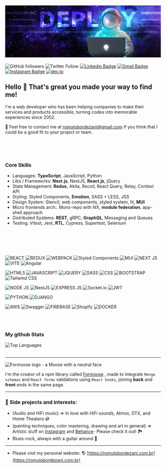![Deploy](https://raw.githubusercontent.com/romulobordezani/romulobordezani/0aab7ea86101ee4ee73582575873d4cfcad5fed8/assets/deploy_cover.jpeg)
</br></br>
![GitHub followers](https://img.shields.io/github/followers/romulobordezani?label=Follow%20Me%21&style=social)
![Twitter Follow](https://img.shields.io/twitter/follow/romulobordezani?style=social)
[![Linkedin Badge](https://img.shields.io/badge/-Linkedin-0077B5?style=flat-square&logo=Linkedin&logoColor=white&link=https://www.linkedin.com/in/romulobordezani/)](https://www.linkedin.com/in/romulobordezani/) 
[![Gmail Badge](https://img.shields.io/badge/Gmail-c5392a?style=flat-square&logo=Gmail&logoColor=white&link=mailto:romulobordezani@gmail.com)](mailto:romulobordezani@gmail.com)
[![Instagram Badge](https://img.shields.io/badge/-Instagram-f797a5?style=flat-square&logo=Instagram&logoColor=white&link=https://www.instagram.com/mulo.art)](https://www.instagram.com/mulo.art)
[![dev.to](https://img.shields.io/badge/dev.to-romulobordezani-black)](https://dev.to/romulobordezani)

## Hello 👋 That's great you made your way to find me! 

I'm a web developer who has been helping companies to make their services and products accessible, turning codes into memorable experiences since 2002. 

💌 Feel free to contact me at [romulobordezani@gmail.com](mailto:romulobordezani@gmail.com) if you think that I could be a good fit to your project or team.

<br/><br/> <br/>
 
### Core Skills
* Languages: **TypeScript**, JavaScript, Python
* Libs / Frameworks: **Next.js**, NestJS, **React.js**, jQuery
* State Management: **Redux**, Akita, Recoil, React Query, Relay, Context API
* Styling: Styled Components, **Emotion**, SASS + LESS, JSS
* Design System: Stencil, web components, styled system, lit, **MUI**
* Micro frontends arch:. Mono-repo with NX, **module federation**, app-shell approach
* Distributed Systems: **REST**, gRPC, **GraphQL**, Messaging and Queues
* Testing: Vitest, Jest, **RTL**, Cypress, Supertest, Selenium


 <br/><br/> <br/><br/>

<p>
  <img alt="REACT" src="https://img.shields.io/badge/React-20232A?style=for-the-badge&logo=react&logoColor=61DAFB" />
  <img alt="REDUX" src="https://img.shields.io/badge/Redux-593D88?style=for-the-badge&logo=redux&logoColor=white" />
  <img alt="WEBPACK" src="https://img.shields.io/badge/Webpack-8DD6F9?style=for-the-badge&logo=Webpack&logoColor=white" />
  <img alt="Styled Components" src="https://img.shields.io/badge/styled--components-DB7093?style=for-the-badge&logo=styled-components&logoColor=white" />
  <img alt="MUI" src="https://img.shields.io/badge/Material%20UI-007FFF?style=for-the-badge&logo=mui&logoColor=white" />
  <img alt="NEXT JS" src="https://img.shields.io/badge/next.js-000000?style=for-the-badge&logo=nextdotjs&logoColor=white" />
  <img alt="VITE" src="https://img.shields.io/badge/Vite-B73BFE?style=for-the-badge&logo=vite&logoColor=FFD62E" />
  <img alt="Angular" src="https://img.shields.io/badge/Angular-DD0031?style=for-the-badge&logo=angular&logoColor=white" />
</p>

<p>
  <img alt="HTML5" src="https://img.shields.io/badge/HTML5-E34F26?style=for-the-badge&logo=html5&logoColor=white" />
  <img alt="JAVASCRIPT" src="https://img.shields.io/badge/JavaScript-323330?style=for-the-badge&logo=javascript&logoColor=F7DF1E" />
  <img alt="JQUERY" src="https://img.shields.io/badge/jQuery-0769AD?style=for-the-badge&logo=jquery&logoColor=white" />
  <img alt="SASS" src="https://img.shields.io/badge/Sass-CC6699?style=for-the-badge&logo=sass&logoColor=white" />
  <img alt="CSS" src="https://img.shields.io/badge/CSS3-1572B6?style=for-the-badge&logo=css3&logoColor=white" />
  <img alt="BOOTSTRAP" src="https://img.shields.io/badge/Bootstrap-563D7C?style=for-the-badge&logo=bootstrap&logoColor=white" />
  <img alt="Tailwind CSS" src="https://img.shields.io/badge/Tailwind_CSS-38B2AC?style=for-the-badge&logo=tailwind-css&logoColor=white" />
</p>

<p>
  <img alt="NODE JS" src="https://img.shields.io/badge/Node.js-339933?style=for-the-badge&logo=nodedotjs&logoColor=white" />
  <img alt="NestJS" src="https://img.shields.io/badge/nestjs-E0234E?style=for-the-badge&logo=nestjs&logoColor=white" />
  <img alt="EXPRESS JS" src="https://img.shields.io/badge/Express.js-000000?style=for-the-badge&logo=express&logoColor=white" />
  <img alt="Socket.io" src="https://img.shields.io/badge/Socket.io-010101?&style=for-the-badge&logo=Socket.io&logoColor=white" />
  <img alt="JWT" src="https://img.shields.io/badge/JWT-000000?style=for-the-badge&logo=JSON%20web%20tokens&logoColor=white" />
</p>

<p>
  <img alt="PYTHON" src="https://img.shields.io/badge/Python-FFD43B?style=for-the-badge&logo=python&logoColor=blue" />
  <img alt="DJANGO" src="https://img.shields.io/badge/Django-092E20?style=for-the-badge&logo=django&logoColor=green" />
</p>

<p>
  <img alt="AWS" src="https://img.shields.io/badge/Amazon_AWS-FF9900?style=for-the-badge&logo=amazonaws&logoColor=white" />
  <img alt="Swagger" src="https://img.shields.io/badge/Swagger-85EA2D?style=for-the-badge&logo=Swagger&logoColor=white" />
  <img alt="FIREBASE" src="https://img.shields.io/badge/firebase-ffca28?style=for-the-badge&logo=firebase&logoColor=black" />
  <img alt="Shopify" src="https://img.shields.io/badge/shopify-8DB543?style=for-the-badge&logo=Shopify&logoColor=white" />
  <img alt="DOCKER" src="https://img.shields.io/badge/Docker-2CA5E0?style=for-the-badge&logo=docker&logoColor=white" />
</p>

 <br/><br/>

### My github Stats
<img src="https://github-readme-stats.vercel.app/api/top-langs/?username=romulobordezani&layout=compact" alt="Top Languages" /> <br/><br/>

---

<img src="https://raw.githubusercontent.com/romulobordezani/formoose/main/src/assets/Formoose-logo.svg" alt="Formoose logo - a Moose with a neutral face" width="200" />


I'm the creator of a npm library called [Formoose](https://github.com/romulobordezani/formoose) , made to integrate `Mongo schemas` and `React forms` validations using `React hooks`, joining **back** and **front** ends in the same page.

---

### 🌱 Side projects and interests:
  * (Audio and HiFi music) => In love with HiFi sounds, Atmos, DTX, and Home Theaters 💿
  * (painting techniques, color mastering, drawing and art in general) => Artistic stuff on [Instagram](https://www.instagram.com/mulo.art) and [Behance](https://www.behance.net/romulobordezani)- Please check it out! 🏞️
  * Blues-rock, always with a guitar around 🎸
    
---

- Please visit my personal website: 🌎 [https://romulobordezani.com.br](https://romulobordezani.com.br) 


